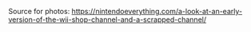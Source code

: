 Source for photos:
https://nintendoeverything.com/a-look-at-an-early-version-of-the-wii-shop-channel-and-a-scrapped-channel/

